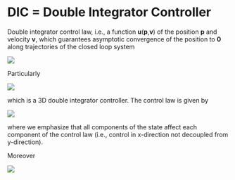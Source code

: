# DIC = Double Integrator Controller

Double integrator control law, i.e., a function **u**(**p**,**v**) of the position **p** and velocity **v**, which guarantees asymptotic convergence of the position to **0** along trajectories of the closed loop system

<img src="https://latex.codecogs.com/svg.latex?\begin{align}&space;&\dot{\mathbf{p}}(t)&space;=&space;\mathbf{v}(t)&space;\notag&space;\\&space;&\dot{\mathbf{v}}(t)&space;=&space;\mathbf{u}(\mathbf{p}(t),\mathbf{v}(t))&space;\notag&space;\end{align}">

Particularly

<img src="https://latex.codecogs.com/svg.latex?\mathbf{u}\in\mathcal{C}^{2}(\mathbb{R}^{3}\times\mathbb{R}^{3},\mathbb{R}^{3})">

which is a 3D double integrator controller. The control law is given by

<img src="https://latex.codecogs.com/svg.latex?\mathbf{u}(\mathbf{p},\mathbf{v})&space;=&space;-&space;k_{\scriptsize{p}}&space;\boldsymbol{\sigma}_{\scriptsize{p}}(\mathbf{p})&space;-&space;k_{\scriptsize{v}}&space;\boldsymbol{\sigma}_{\scriptsize{v}}(\mathbf{v})&space;">

where we emphasize that all components of the state affect each component of the control law (i.e., control in x-direction not decoupled from y-direction).

Moreover

<img src="https://latex.codecogs.com/svg.latex?\boldsymbol{\sigma}_{\scriptsize{p}}(p)=\frac{\mathbf{p}}{\sqrt{\sigma_{\scriptsize{p}}^2&plus;\|&space;\mathbf{p}\|^2}},\boldsymbol{\sigma}_{\scriptsize{v}}(v)=\frac{\mathbf{v}}{\sqrt{\sigma_{\scriptsize{v}}^2&plus;\|&space;\mathbf{v}\|^2}}.">
